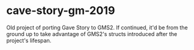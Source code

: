# cave-story-gm-2019
 Old project of porting Gave Story to GMS2. If continued, it'd be from the ground up to take advantage of GMS2's structs introduced after the project's lifespan.
